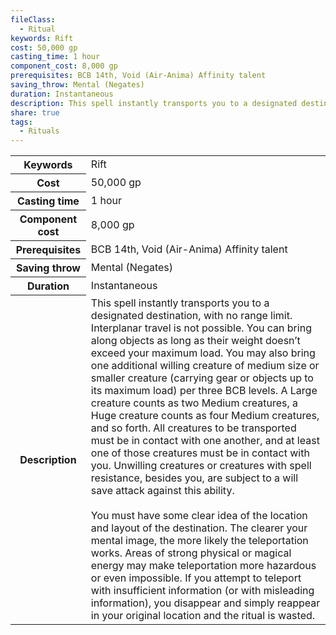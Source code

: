 ```yaml
---
fileClass:
  - Ritual
keywords: Rift
cost: 50,000 gp
casting_time: 1 hour
component_cost: 8,000 gp
prerequisites: BCB 14th, Void (Air-Anima) Affinity talent
saving_throw: Mental (Negates)
duration: Instantaneous
description: This spell instantly transports you to a designated destination, with no range limit. Interplanar travel is not possible. You can bring along objects as long as their weight doesn’t exceed your maximum load. You may also bring one additional willing creature of medium size or smaller creature (carrying gear or objects up to its maximum load) per three BCB levels. A Large creature counts as two Medium creatures, a Huge creature counts as four Medium creatures, and so forth. All creatures to be transported must be in contact with one another, and at least one of those creatures must be in contact with you. Unwilling creatures or creatures with spell resistance, besides you, are subject to a will save attack against this ability.<br><br>You must have some clear idea of the location and layout of the destination. The clearer your mental image, the more likely the teleportation works. Areas of strong physical or magical energy may make teleportation more hazardous or even impossible. If you attempt to teleport with insufficient information (or with misleading information), you disappear and simply reappear in your original location and the ritual is wasted.
share: true
tags:
  - Rituals
---
```

<p><span style="overflow-x: auto;"><table><tbody><tr><th>Keywords</th><td>Rift</td></tr><tr><th>Cost</th><td>50,000 gp</td></tr><tr><th>Casting time</th><td>1 hour</td></tr><tr><th>Component cost</th><td>8,000 gp</td></tr><tr><th>Prerequisites</th><td>BCB 14th, Void (Air-Anima) Affinity talent</td></tr><tr><th>Saving throw</th><td>Mental (Negates)</td></tr><tr><th>Duration</th><td>Instantaneous</td></tr><tr><th>Description</th><td>This spell instantly transports you to a designated destination, with no range limit. Interplanar travel is not possible. You can bring along objects as long as their weight doesn’t exceed your maximum load. You may also bring one additional willing creature of medium size or smaller creature (carrying gear or objects up to its maximum load) per three BCB levels. A Large creature counts as two Medium creatures, a Huge creature counts as four Medium creatures, and so forth. All creatures to be transported must be in contact with one another, and at least one of those creatures must be in contact with you. Unwilling creatures or creatures with spell resistance, besides you, are subject to a will save attack against this ability.<br><br>You must have some clear idea of the location and layout of the destination. The clearer your mental image, the more likely the teleportation works. Areas of strong physical or magical energy may make teleportation more hazardous or even impossible. If you attempt to teleport with insufficient information (or with misleading information), you disappear and simply reappear in your original location and the ritual is wasted.</td></tr></tbody></table></span></p>